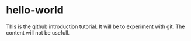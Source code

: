 # hello-world
This is the qithub introduction tutorial. It will be to experiment with git. The content will not be usefull.
